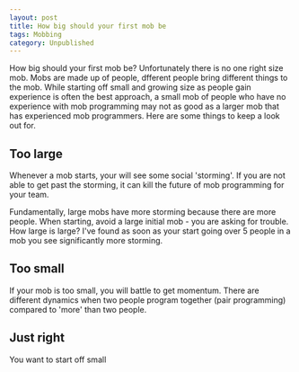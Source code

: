 ```yaml
---
layout: post
title: How big should your first mob be
tags: Mobbing
category: Unpublished
---
```


How big should your first mob be? Unfortunately there is no one right size mob. Mobs are made up of people, dfferent people bring different things to the mob. While starting off small and growing size as people gain experience is often the best approach, a small mob of people who have no experience with mob programming may not as good as a larger mob that has experienced mob programmers. Here are some things to keep a look out for.

## Too large 

Whenever a mob starts, your will see some social 'storming'. If you are not able to get past the storming, it can kill the future of mob programming for your team.

Fundamentally, large mobs have more storming because there are more people. When starting, avoid a large initial mob - you are asking for trouble. How large is large? I've found as soon as your start going over 5 people in a mob you see significantly more storming.

## Too small 

If your mob is too small, you will battle to get momentum. There are different dynamics when two people program together (pair programming) compared to 'more' than two people. 

## Just right

You want to start off small
